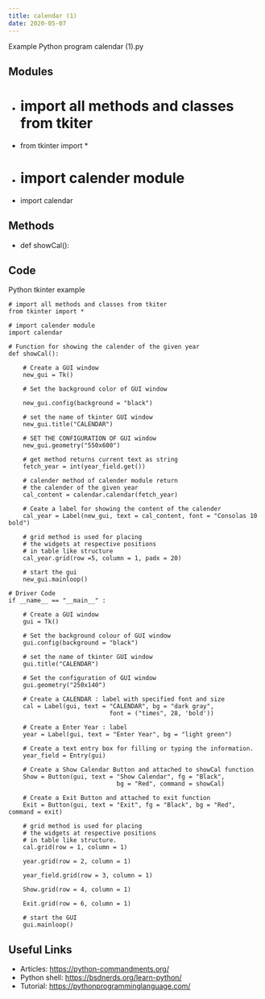 ```yaml
---
title: calendar (1)
date: 2020-05-07
---
```

Example Python program calendar (1).py

## Modules

* # import all methods and classes from tkiter
* from tkinter import *
* # import calender module
* import calendar

## Methods

* def showCal():

## Code

Python tkinter example

    # import all methods and classes from tkiter
    from tkinter import *
    
    # import calender module
    import calendar
    
    # Function for showing the calender of the given year
    def showCal():
    
        # Create a GUI window
        new_gui = Tk()
    
        # Set the background color of GUI window
    
        new_gui.config(background = "black")
    
        # set the name of tkinter GUI window
        new_gui.title("CALENDAR")
    
        # SET THE CONFIGURATION OF GUI window
        new_gui.geometry("550x600")
    
        # get method returns current text as string
        fetch_year = int(year_field.get())
    
        # calender method of calender module return
        # the calender of the given year
        cal_content = calendar.calendar(fetch_year)
    
        # Ceate a label for showing the content of the calender
        cal_year = Label(new_gui, text = cal_content, font = "Consolas 10 bold")
    
        # grid method is used for placing 
        # the widgets at respective positions
        # in table like structure
        cal_year.grid(row =5, column = 1, padx = 20)
    
        # start the gui
        new_gui.mainloop()
    
    # Driver Code 
    if __name__ == "__main__" : 
      
        # Create a GUI window 
        gui = Tk() 
          
        # Set the background colour of GUI window 
        gui.config(background = "black") 
      
        # set the name of tkinter GUI window  
        gui.title("CALENDAR") 
      
        # Set the configuration of GUI window 
        gui.geometry("250x140") 
      
        # Create a CALENDAR : label with specified font and size 
        cal = Label(gui, text = "CALENDAR", bg = "dark gray", 
                                font = ("times", 28, 'bold')) 
      
        # Create a Enter Year : label  
        year = Label(gui, text = "Enter Year", bg = "light green") 
          
        # Create a text entry box for filling or typing the information.   
        year_field = Entry(gui) 
      
        # Create a Show Calendar Button and attached to showCal function 
        Show = Button(gui, text = "Show Calendar", fg = "Black", 
                                  bg = "Red", command = showCal) 
      
        # Create a Exit Button and attached to exit function 
        Exit = Button(gui, text = "Exit", fg = "Black", bg = "Red", command = exit) 
          
        # grid method is used for placing  
        # the widgets at respective positions  
        # in table like structure. 
        cal.grid(row = 1, column = 1) 
      
        year.grid(row = 2, column = 1) 
      
        year_field.grid(row = 3, column = 1) 
      
        Show.grid(row = 4, column = 1) 
      
        Exit.grid(row = 6, column = 1) 
          
        # start the GUI  
        gui.mainloop() 
    
    
    
    
    

## Useful Links

- Articles: https://python-commandments.org/
- Python shell: https://bsdnerds.org/learn-python/
- Tutorial: https://pythonprogramminglanguage.com/
